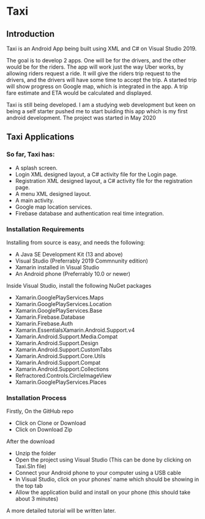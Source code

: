 # Taxi

## Introduction

Taxi is an Android App being built using XML and C# on Visual Studio 2019.

The goal is to develop 2 apps. One will be for the drivers, and the other would be for the riders.
The app will work just the way Uber works, by allowing riders request a ride.
It will give the riders trip request to the drivers, and the drivers will have some time to accept the trip.
A started trip will show progress on Google map, which is integrated in the app.
A trip fare estimate and ETA would be calculated and displayed.

Taxi is still being developed. I am a studying web development but keen on being a self starter pushed me
to start buiding this app which is my first android development. The project was started in May 2020

## Taxi Applications

### So far, Taxi has:

* A splash screen.
* Login XML designed layout, a C# activity file for the Login page.
* Registration XML designed layout, a C# activity file for the registration page.
* A menu XML designed layout.
* A main activity.
* Google map location services.
* Firebase database and authentication real time integration.

### Installation Requirements

Installing from source is easy, and needs the following:

* A Java SE Development Kit (13 and above)
* Visual Studio (Preferrably 2019 Commnunity edition)
* Xamarin installed in Visual Studio
* An Android phone (Preferrably 10.0 or newer)

Inside Visual Studio, install the following NuGet packages

* Xamarin.GooglePlayServices.Maps
* Xamarin.GooglePlayServices.Location
* Xamarin.GooglePlayServices.Base
* Xamarin.Firebase.Database
* Xamarin.Firebase.Auth
* Xamarin.EssentialsXamarin.Android.Support.v4
* Xamarin.Android.Support.Media.Compat
* Xamarin.Android.Support.Design
* Xamarin.Android.Support.CustomTabs
* Xamarin.Android.Support.Core.Utils
* Xamarin.Android.Support.Compat
* Xamarin.Android.Support.Collections
* Refractored.Controls.CircleImageView
* Xamarin.GooglePlayServices.Places

### Installation Process
Firstly, On the GitHub repo

- Click on Clone or Download
- Click on Download Zip

After the download

- Unzip the folder
- Open the project using Visual Studio (This can be done by clicking on Taxi.Sln file)
- Connect your Android phone to your computer using a USB cable
- In Visual Studio, click on your phones' name which should be showing in the top tab
- Allow the application build and install on your phone (this should take about 3 minutes)

A more detailed tutorial will be written later.
